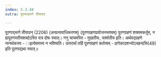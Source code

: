 ```yaml
---
index: 5.3.48
sutra: पूरणाद्भागे तीयादन्

---
```

 पूरणाद्भागे तीयादन् (2206) (अन्प्रत्ययाधिकरणम्) (पूरणग्रहणप्रयोजनभाष्यम्) पूरणग्रहणं शक्यमकर्तुम्, न ह्यपूरणस्तीयशब्दोऽस्ति यत्र दोषः स्यात्। ननु चायमस्ति - मुखतीयः, पार्श्वतीय इति। अर्थवद्ग्रहणे नानर्थकस्य - ःइत्येवमस्य न भविष्यति। उत्तरार्थं तर्हि पूरणग्रहणं कर्तव्यम् - प्रागेकादशभ्योऽच्छन्दसि(49) इति पूरणाद्यथा स्यात्॥ 